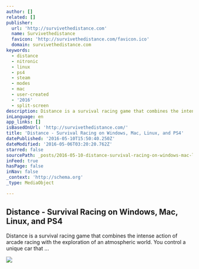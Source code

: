 ```yaml
---
author: []
related: []
publisher:
  url: 'http://survivethedistance.com'
  name: Survivethedistance
  favicon: 'http://survivethedistance.com/favicon.ico'
  domain: survivethedistance.com
keywords:
  - distance
  - nitronic
  - linux
  - ps4
  - steam
  - modes
  - mac
  - user-created
  - '2016'
  - split-screen
description: Distance is a survival racing game that combines the intense action of arcade racing with the exploration of an atmospheric world. You control a unique car that ...
inLanguage: en
app_links: []
isBasedOnUrl: 'http://survivethedistance.com/'
title: 'Distance - Survival Racing on Windows, Mac, Linux, and PS4'
datePublished: '2016-05-10T15:50:40.250Z'
dateModified: '2016-05-06T03:20:20.762Z'
starred: false
sourcePath: _posts/2016-05-10-distance-survival-racing-on-windows-mac-linux-and-ps4.md
inFeed: true
hasPage: false
inNav: false
_context: 'http://schema.org'
_type: MediaObject

---
```

<article style=""><h1>Distance - Survival Racing on Windows, Mac, Linux, and PS4</h1><p>Distance is a survival racing game that combines the intense action of arcade racing with the exploration of an atmospheric world. You control a unique car that ...</p><img src="http://i3.ytimg.com/vi/57AFXGzrhrs/hqdefault.jpg" /></article>